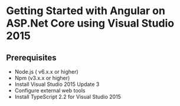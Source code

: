 # Getting Started with Angular on ASP.Net Core using Visual Studio 2015

## Prerequisites

* Node.js ( v6.x.x or higher)
* Npm (v3.x.x or higher)
* Install Visual Studio 2015 Update 3
* Configure external web tools
* Install TypeScript 2.2 for Visual Studio 2015
